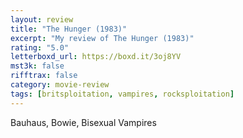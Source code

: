 ```yaml
---
layout: review
title: "The Hunger (1983)"
excerpt: "My review of The Hunger (1983)"
rating: "5.0"
letterboxd_url: https://boxd.it/3oj8YV
mst3k: false
rifftrax: false
category: movie-review
tags: [britsploitation, vampires, rocksploitation]
---
```


Bauhaus, Bowie, Bisexual Vampires
